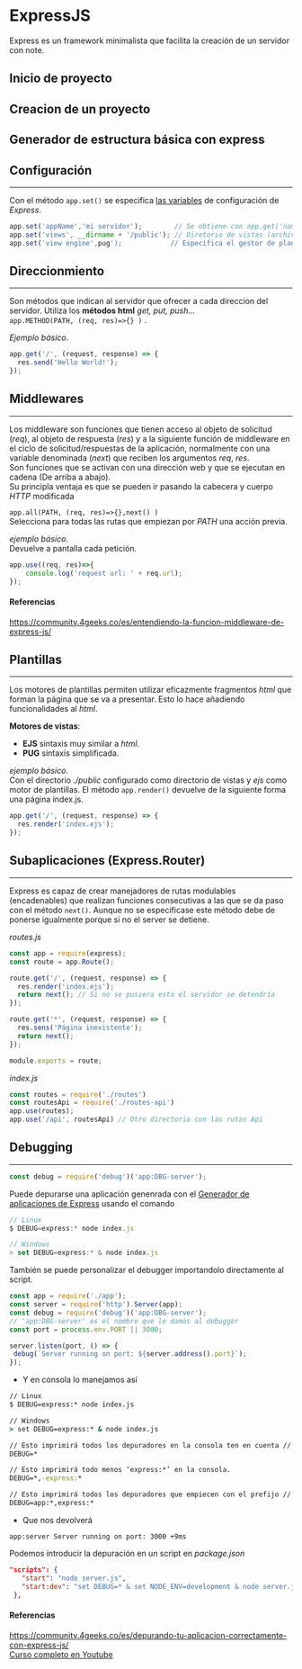 # ExpressJS
Express es un framework minimalista que facilita la creación de un servidor con note.
## Inicio de proyecto
## Creacion de un proyecto
## Generador de estructura básica con express



## Configuración
________________________________________________________________________
Con el método ``app.set()`` se especifica [las variables](http://expressjs.com/es/4x/api.html#app.settings.table) de configuración de *Express*.

``` js
app.set('appName','mi servidor');        // Se obtiene con app.get('name')
app.set('views', __dirname + '/public'); // Diretorio de vistas (archivos html, pug, etc...).
app.set('view engine',pug');            // Especifica el gestor de plantillas.
```


## Direccionmiento
________________________________________________________________________
Son métodos que indican al servidor que ofrecer a cada direccion del servidor. Utiliza los **métodos html** *get, put, push...*  
``app.METHOD(PATH, (req, res)=>{} )`` .  

*Ejemplo básico*.  
``` js
app.get('/', (request, response) => {
  res.send('Hello World!');
});
```
  
## Middlewares
________________________________________________________________________
Los middleware son funciones que tienen acceso al objeto de solicitud (*req*), al objeto de respuesta (*res*) y a la siguiente función de middleware en el ciclo de solicitud/respuestas de la aplicación, normalmente con una variable denominada (*next*) que reciben los argumentos *req*, *res*.   
Son funciones que se activan con una dirección web y que se ejecutan en cadena (De arriba a abajo).  
Su principla ventaja es que se pueden ir pasando la cabecera y cuerpo *HTTP* modificada

``app.all(PATH, (req, res)=>{},next() )``  
Selecciona para todas las rutas que empiezan por *PATH* una acción previa.  



*ejemplo básico*.  
Devuelve a pantalla cada petición.
``` js
app.use((req, res)=>{
    console.log('request url: ' + req.url);
});
```

#### Referencias
https://community.4geeks.co/es/entendiendo-la-funcion-middleware-de-express-js/  

## Plantillas
________________________________________________________________________
Los motores de plantillas permiten utilizar eficazmente fragmentos *html* que forman la página que se va a presentar. Esto lo hace añadiendo funcionalidades al *html*.  

**Motores de vistas**:
- **EJS** sintaxis muy similar a *html*.
- **PUG** sintaxis simplificada.

*ejemplo básico*.  
Con el directorio *./public* configurado como directorio de vistas y *ejs* como motor de plantillas. El método ``app.render()`` devuelve de la siguiente forma una página index.js. 
``` js
app.get('/', (request, response) => {
  res.render('index.ejs');
});
```
## Subaplicaciones (Express.Router)
________________________________________________________________________
Express es capaz de crear manejadores de rutas modulables (encadenables) que realizan funciones consecutivas a las que se da paso con el método ``next()``. Aunque no se especificase este método debe de ponerse igualmente porque si no el server se detiene.

*routes.js*
``` js
const app = require(express);
const route = app.Route();

route.get('/', (request, response) => {
  res.render('index.ejs');
  return next(); // Si no se pusiera esto el servidor se detendría
});

route.get('*', (request, response) => {
  res.sens('Página inexistente');
  return next();
});

module.exports = route;
```
*index.js*
``` js 
const routes = require('./routes')
const routesApi = require('./routes-api')
app.use(routes);
app.use('/api', routesApi) // Otro directorio con las rutas Api
```

## Debugging
________________________________________________________________________

``` js
const debug = require('debug')('app:DBG-server'); 
```
Puede depurarse una aplicación genenrada con el [Generador de aplicaciones de Express](https://expressjs.com/es/starter/generator.html) usando el comando 

```js
// Linux
$ DEBUG=express:* node index.js

// Windows
> set DEBUG=express:* & node index.js
```  

También se puede personalizar el debugger importandolo directamente al script.

``` js
const app = require('./app');
const server = require('http').Server(app);
const debug = require('debug')('app:DBG-server');
// 'app:DBG-server' es el nombre que le damos al debugger
const port = process.env.PORT || 3000;

server.listen(port, () => {
 debug(`Server running on port: ${server.address().port}`);
});

```
  - Y en consola lo manejamos así
  ``` cmd
  // Linux
  $ DEBUG=express:* node index.js

  // Windows
  > set DEBUG=express:* & node index.js

  // Esto imprimirá todos los depuradores en la consola ten en cuenta // que ‘*’ significa lo que sea.
DEBUG=*

// Esto imprimirá todo menos ‘express:*’ en la consola.
DEBUG=*,-express:*

// Esto imprimirá todos los depuradores que empiecen con el prefijo // ‘app:’ y ‘express:’ en la consola.
DEBUG=app:*,express:*
  ```

  - Que nos devolverá
  ```
  app:server Server running on port: 3000 +9ms
  ```

Podemos introducir la depuración en un script en *package.json*
``` json
"scripts": {
   "start": "node server.js",
   "start:dev": "set DEBUG=* & set NODE_ENV=development & node server.js"
 },
```


#### Referencias
https://community.4geeks.co/es/depurando-tu-aplicacion-correctamente-con-express-js/  
[Curso completo en Youtube](https://www.youtube.com/watch?v=794Q71KVw1k&list=PLL0TiOXBeDag4aUucYMa6xo0z98IvCM3l&index=6 
)